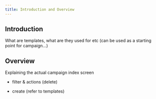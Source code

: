 ```yaml
---
title: Introduction and Overview
---
```


## Introduction

What are templates, what are they used for etc (can be used as a starting point for campaign…)

## Overview

Explaining the actual campaign index screen

- filter & actions (delete)

- create (refer to templates)
